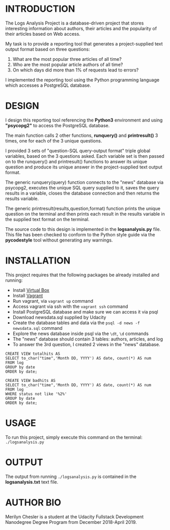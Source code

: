 
# INTRODUCTION

The Logs Analysis Project is a database-driven project that stores interesting information about authors, their articles and the popularity of their articles based on Web access.

My task is to provide a reporting tool that generates a project-supplied text output format based on three questions:
1.  What are the most popular three articles of all time?
2.  Who are the most popular article authors of all time?
3.  On which days did more than 1% of requests lead to errors?

I implemented the reporting tool using the Python programming language which accesses a PostgreSQL database.


# DESIGN

I design this reporting tool referencing the **Python3** environment and using **"psycopg2"** to access the PostgreSQL database.

The main function calls 2 other functions, **runquery()** and **printresult()** 3 times, one for each of the 3 unique questions.

I provided 3 sets of "question-SQL query-output format" triple global variables, based on the 3 questions asked.  Each variable set is then passed on to the runquery() and printresult() functions to answer its unique question and produce its unique answer in the project-supplied text output format.

The generic runquery(query) function connects to the "news" database via psycopg2, executes the unique SQL query supplied to it, saves the query results in a variable, closes the database connection and then returns the results variable.

The generic printresult(results,question,format) function prints the unique question on the terminal and then prints each result in the results variable in the supplied text format on the terminal.

The source code to this design is implemented in the **logsanalysis.py** file. This file has been checked to conform to the Python style guide via the **pycodestyle** tool without generating any warnings.


# INSTALLATION

This project requires that the following packages be already installed and running:

+ Install [Virtual Box](https://www.virtualbox.org/)
+ Install [Vagrant](https://www.vagrantup.com/)
+ Run vagrant, via `vagrant up` command
+ Access vagrant via ssh with the `vagrant ssh` command
+ Install PostgreSQL database and make sure we can access it via psql
+ Download newsdata.sql supplied by Udacity
+ Create the database tables and data via the `psql -d news -f newsdata.sql` command
+ Explore the news database inside psql via the `\dt`, `\d` commands
+ The "news" database should contain 3 tables: authors, articles, and log
+ To answer the 3rd question, I created 2 views in the "news" database.
```
CREATE VIEW totalhits AS
SELECT to_char("time",'Month DD, YYYY') AS date, count(*) AS num
FROM log
GROUP by date
ORDER by date;

CREATE VIEW badhits AS
SELECT to_char("time",'Month DD, YYYY') AS date, count(*) AS num
FROM log
WHERE status not like '%2%'
GROUP by date
ORDER by date;
```
# USAGE

To run this project, simply execute this command on the terminal: ```./logsanalysis.py```

# OUTPUT

The output from running `./logsanalysis.py` is contained in the **logsanalysis.txt** text file.


# AUTHOR BIO

Merilyn Chesler is a student at the Udacity Fullstack Development Nanodegree Degree Program from December 2018-April 2019.
